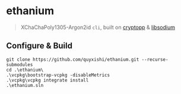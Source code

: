 # ethanium
> XChaChaPoly1305-Argon2id `cli`, built on [cryptopp](https://cryptopp.com) &amp; [libsodium](https://libsodium.org/)

## Configure & Build
```
git clone https://github.com/quyxishi/ethanium.git --recurse-submodules
cd .\ethanium\
.\vcpkg\bootstrap-vcpkg -disableMetrics
.\vcpkg\vcpkg integrate install
.\ethanium.sln
```